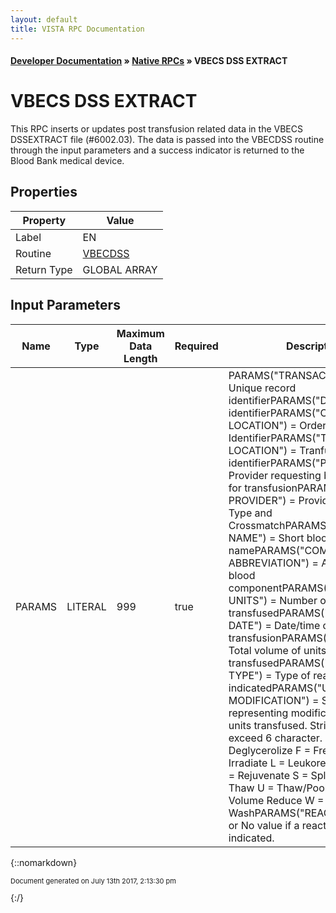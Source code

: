 ```yaml
---
layout: default
title: VISTA RPC Documentation
---
```


#### [Developer Documentation](../index) &#187; [Native RPCs](TableOfContents) &#187; VBECS DSS EXTRACT<br/>
# VBECS DSS EXTRACT

This RPC inserts or updates post transfusion related data in the VBECS DSSEXTRACT file (#6002.03). The data is passed into the VBECDSS routine through the input parameters and a success indicator is returned to the Blood Bank medical device.

## Properties

Property | Value
--- | ---
Label | EN
Routine | [VBECDSS](http://code.osehra.org/dox/Routine_VBECDSS_source.html)
Return Type | GLOBAL ARRAY


## Input Parameters

Name | Type | Maximum Data Length | Required | Description
--- | --- | --- | --- | ---
PARAMS | LITERAL | 999 | true | PARAMS(&quot;TRANSACTION ID&quot;) &#x3D; Unique record identifierPARAMS(&quot;DFN&quot;) &#x3D; Patient identifierPARAMS(&quot;ORDERING LOCATION&quot;) &#x3D; Ordering Institution IdentifierPARAMS(&quot;TRANSFUSION LOCATION&quot;) &#x3D; Tranfusing Institution identifierPARAMS(&quot;PHYSICIAN&quot;) &#x3D; Provider requesting blood product for transfusionPARAMS(&quot;ORDERING PROVIDER&quot;) &#x3D; Provider who ordered Type and CrossmatchPARAMS(&quot;PRODUCT NAME&quot;) &#x3D; Short blood product namePARAMS(&quot;COMPONENT ABBREVIATION&quot;) &#x3D; Abbreviation of blood componentPARAMS(&quot;NUMBER OF UNITS&quot;) &#x3D; Number of pooled units transfusedPARAMS(&quot;TRANSFUSION DATE&quot;) &#x3D; Date/time of transfusionPARAMS(&quot;VOLUME&quot;) &#x3D; Total volume of units transfusedPARAMS(&quot;REACTION TYPE&quot;) &#x3D; Type of reaction indicatedPARAMS(&quot;UNIT MODIFICATION&quot;) &#x3D; String of codes representing modifications    done on units transfused. String cannot exceed 6 character.    D &#x3D; Deglycerolize   F &#x3D; Freeze   I &#x3D; Irradiate   L &#x3D; Leukoreduce   P &#x3D; Pool   R &#x3D; Rejuvenate   S &#x3D; Split/Divide   T &#x3D; Thaw   U &#x3D; Thaw/Pool Cryo   V &#x3D; Volume Reduce   W &#x3D; WashPARAMS(&quot;REACTION&quot;) &#x3D; Yes or No value if a reaction was indicated.



{::nomarkdown} <br/><p style="font-size: 11px">Document generated on July 13th 2017, 2:13:30 pm</p>{:/}
